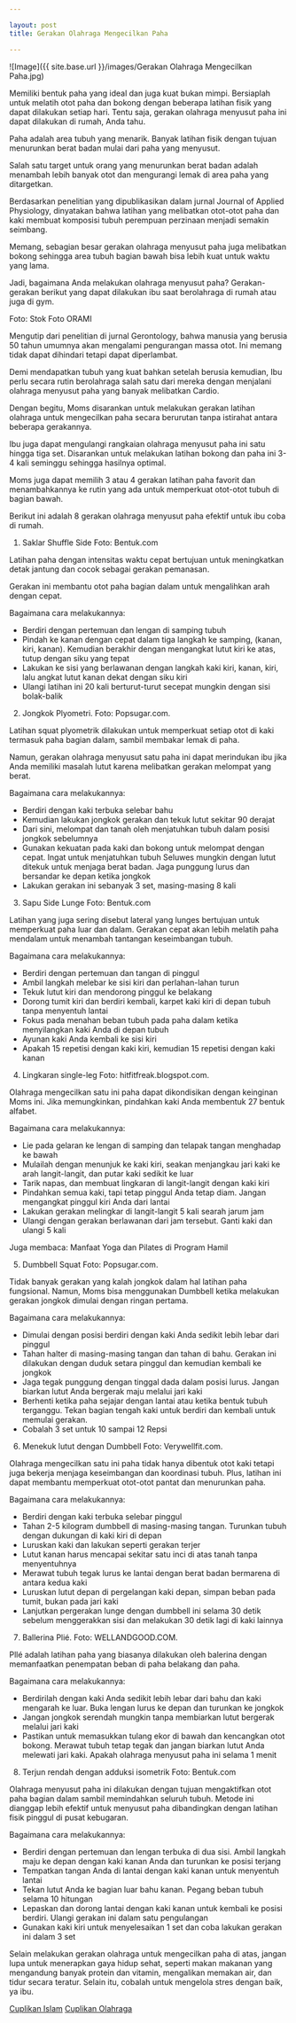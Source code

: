```yaml
---

layout: post
title: Gerakan Olahraga Mengecilkan Paha

---
```



![Image]({{ site.base.url }}/images/Gerakan Olahraga Mengecilkan Paha.jpg)

Memiliki bentuk paha yang ideal dan juga kuat bukan mimpi. Bersiaplah untuk melatih otot paha dan bokong dengan beberapa latihan fisik yang dapat dilakukan setiap hari. Tentu saja, gerakan olahraga menyusut paha ini dapat dilakukan di rumah, Anda tahu.

Paha adalah area tubuh yang menarik. Banyak latihan fisik dengan tujuan menurunkan berat badan mulai dari paha yang menyusut.

Salah satu target untuk orang yang menurunkan berat badan adalah menambah lebih banyak otot dan mengurangi lemak di area paha yang ditargetkan.

Berdasarkan penelitian yang dipublikasikan dalam jurnal Journal of Applied Physiology, dinyatakan bahwa latihan yang melibatkan otot-otot paha dan kaki membuat komposisi tubuh perempuan perzinaan menjadi semakin seimbang.

Memang, sebagian besar gerakan olahraga menyusut paha juga melibatkan bokong sehingga area tubuh bagian bawah bisa lebih kuat untuk waktu yang lama.

Jadi, bagaimana Anda melakukan olahraga menyusut paha? Gerakan-gerakan berikut yang dapat dilakukan ibu saat berolahraga di rumah atau juga di gym.


Foto: Stok Foto ORAMI

Mengutip dari penelitian di jurnal Gerontology, bahwa manusia yang berusia 50 tahun umumnya akan mengalami pengurangan massa otot. Ini memang tidak dapat dihindari tetapi dapat diperlambat.

Demi mendapatkan tubuh yang kuat bahkan setelah berusia kemudian, Ibu perlu secara rutin berolahraga salah satu dari mereka dengan menjalani olahraga menyusut paha yang banyak melibatkan Cardio.

Dengan begitu, Moms disarankan untuk melakukan gerakan latihan olahraga untuk mengecilkan paha secara berurutan tanpa istirahat antara beberapa gerakannya.

Ibu juga dapat mengulangi rangkaian olahraga menyusut paha ini satu hingga tiga set. Disarankan untuk melakukan latihan bokong dan paha ini 3-4 kali seminggu sehingga hasilnya optimal.

Moms juga dapat memilih 3 atau 4 gerakan latihan paha favorit dan menambahkannya ke rutin yang ada untuk memperkuat otot-otot tubuh di bagian bawah.

Berikut ini adalah 8 gerakan olahraga menyusut paha efektif untuk ibu coba di rumah.

1. Saklar Shuffle Side
Foto: Bentuk.com

Latihan paha dengan intensitas waktu cepat bertujuan untuk meningkatkan detak jantung dan cocok sebagai gerakan pemanasan.

Gerakan ini membantu otot paha bagian dalam untuk mengalihkan arah dengan cepat.

Bagaimana cara melakukannya:

* Berdiri dengan pertemuan dan lengan di samping tubuh
* Pindah ke kanan dengan cepat dalam tiga langkah ke samping, (kanan, kiri, kanan). Kemudian berakhir dengan mengangkat lutut kiri ke atas, tutup dengan siku yang tepat
* Lakukan ke sisi yang berlawanan dengan langkah kaki kiri, kanan, kiri, lalu angkat lutut kanan dekat dengan siku kiri
* Ulangi latihan ini 20 kali berturut-turut secepat mungkin dengan sisi bolak-balik


2. Jongkok Plyometri.
Foto: Popsugar.com.

Latihan squat plyometrik dilakukan untuk memperkuat setiap otot di kaki termasuk paha bagian dalam, sambil membakar lemak di paha.

Namun, gerakan olahraga menyusut satu paha ini dapat merindukan ibu jika Anda memiliki masalah lutut karena melibatkan gerakan melompat yang berat.

Bagaimana cara melakukannya:

* Berdiri dengan kaki terbuka selebar bahu
* Kemudian lakukan jongkok gerakan dan tekuk lutut sekitar 90 derajat
* Dari sini, melompat dan tanah oleh menjatuhkan tubuh dalam posisi jongkok sebelumnya
* Gunakan kekuatan pada kaki dan bokong untuk melompat dengan cepat. Ingat untuk menjatuhkan tubuh Seluwes mungkin dengan lutut ditekuk untuk menjaga berat badan. Jaga punggung lurus dan bersandar ke depan ketika jongkok
* Lakukan gerakan ini sebanyak 3 set, masing-masing 8 kali

3. Sapu Side Lunge
Foto: Bentuk.com

Latihan yang juga sering disebut lateral yang lunges bertujuan untuk memperkuat paha luar dan dalam. Gerakan cepat akan lebih melatih paha mendalam untuk menambah tantangan keseimbangan tubuh.

Bagaimana cara melakukannya:

* Berdiri dengan pertemuan dan tangan di pinggul
* Ambil langkah melebar ke sisi kiri dan perlahan-lahan turun
* Tekuk lutut kiri dan mendorong pinggul ke belakang
* Dorong tumit kiri dan berdiri kembali, karpet kaki kiri di depan tubuh tanpa menyentuh lantai
* Fokus pada menahan beban tubuh pada paha dalam ketika menyilangkan kaki Anda di depan tubuh
* Ayunan kaki Anda kembali ke sisi kiri
* Apakah 15 repetisi dengan kaki kiri, kemudian 15 repetisi dengan kaki kanan

4. Lingkaran single-leg
Foto: hitfitfreak.blogspot.com.

Olahraga mengecilkan satu ini paha dapat dikondisikan dengan keinginan Moms ini. Jika memungkinkan, pindahkan kaki Anda membentuk 27 bentuk alfabet.

Bagaimana cara melakukannya:

* Lie pada gelaran ke lengan di samping dan telapak tangan menghadap ke bawah
* Mulailah dengan menunjuk ke kaki kiri, seakan menjangkau jari kaki ke arah langit-langit, dan putar kaki sedikit ke luar
* Tarik napas, dan membuat lingkaran di langit-langit dengan kaki kiri
* Pindahkan semua kaki, tapi tetap pinggul Anda tetap diam. Jangan mengangkat pinggul kiri Anda dari lantai
* Lakukan gerakan melingkar di langit-langit 5 ​​kali searah jarum jam
* Ulangi dengan gerakan berlawanan dari jam tersebut. Ganti kaki dan ulangi 5 kali

Juga membaca: Manfaat Yoga dan Pilates di Program Hamil

5. Dumbbell Squat
Foto: Popsugar.com.

Tidak banyak gerakan yang kalah jongkok dalam hal latihan paha fungsional. Namun, Moms bisa menggunakan Dumbbell ketika melakukan gerakan jongkok dimulai dengan ringan pertama.

Bagaimana cara melakukannya:

* Dimulai dengan posisi berdiri dengan kaki Anda sedikit lebih lebar dari pinggul
* Tahan halter di masing-masing tangan dan tahan di bahu. Gerakan ini dilakukan dengan duduk setara pinggul dan kemudian kembali ke jongkok
* Jaga tegak punggung dengan tinggal dada dalam posisi lurus. Jangan biarkan lutut Anda bergerak maju melalui jari kaki
* Berhenti ketika paha sejajar dengan lantai atau ketika bentuk tubuh terganggu. Tekan bagian tengah kaki untuk berdiri dan kembali untuk memulai gerakan.
* Cobalah 3 set untuk 10 sampai 12 Repsi

6. Menekuk lutut dengan Dumbbell
Foto: Verywellfit.com.

Olahraga mengecilkan satu ini paha tidak hanya dibentuk otot kaki tetapi juga bekerja menjaga keseimbangan dan koordinasi tubuh. Plus, latihan ini dapat membantu memperkuat otot-otot pantat dan menurunkan paha.

Bagaimana cara melakukannya:

* Berdiri dengan kaki terbuka selebar pinggul
* Tahan 2-5 kilogram dumbbell di masing-masing tangan. Turunkan tubuh dengan dukungan di kaki kiri di depan
* Luruskan kaki dan lakukan seperti gerakan terjer
* Lutut kanan harus mencapai sekitar satu inci di atas tanah tanpa menyentuhnya
* Merawat tubuh tegak lurus ke lantai dengan berat badan bermarena di antara kedua kaki
* Luruskan lutut depan di pergelangan kaki depan, simpan beban pada tumit, bukan pada jari kaki
* Lanjutkan pergerakan lunge dengan dumbbell ini selama 30 detik sebelum menggerakkan sisi dan melakukan 30 detik lagi di kaki lainnya


7. Ballerina Plié.
Foto: WELLANDGOOD.COM.

Pllé adalah latihan paha yang biasanya dilakukan oleh balerina dengan memanfaatkan penempatan beban di paha belakang dan paha.

Bagaimana cara melakukannya:

* Berdirilah dengan kaki Anda sedikit lebih lebar dari bahu dan kaki mengarah ke luar. Buka lengan lurus ke depan dan turunkan ke jongkok
* Jangan jongkok serendah mungkin tanpa membiarkan lutut bergerak melalui jari kaki
* Pastikan untuk memasukkan tulang ekor di bawah dan kencangkan otot bokong. Merawat tubuh tetap tegak dan jangan biarkan lutut Anda melewati jari kaki. Apakah olahraga menyusut paha ini selama 1 menit

8. Terjun rendah dengan adduksi isometrik
Foto: Bentuk.com

Olahraga menyusut paha ini dilakukan dengan tujuan mengaktifkan otot paha bagian dalam sambil memindahkan seluruh tubuh. Metode ini dianggap lebih efektif untuk menyusut paha dibandingkan dengan latihan fisik pinggul di pusat kebugaran.

Bagaimana cara melakukannya:

* Berdiri dengan pertemuan dan lengan terbuka di dua sisi. Ambil langkah maju ke depan dengan kaki kanan Anda dan turunkan ke posisi terjang
* Tempatkan tangan Anda di lantai dengan kaki kanan untuk menyentuh lantai
* Tekan lutut Anda ke bagian luar bahu kanan. Pegang beban tubuh selama 10 hitungan
* Lepaskan dan dorong lantai dengan kaki kanan untuk kembali ke posisi berdiri. Ulangi gerakan ini dalam satu pengulangan
* Gunakan kaki kiri untuk menyelesaikan 1 set dan coba lakukan gerakan ini dalam 3 set

Selain melakukan gerakan olahraga untuk mengecilkan paha di atas, jangan lupa untuk menerapkan gaya hidup sehat, seperti makan makanan yang mengandung banyak protein dan vitamin, mengalikan memakan air, dan tidur secara teratur. Selain itu, cobalah untuk mengelola stres dengan baik, ya ibu.

<a href="https://cuplikanislam.com/">Cuplikan Islam</a>
<a href="https://www.cuplikanolahraga.com/">Cuplikan Olahraga</a>